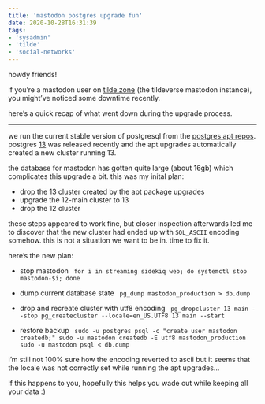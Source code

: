 ```yaml
---
title: 'mastodon postgres upgrade fun'
date: 2020-10-28T16:31:39
tags:
- 'sysadmin'
- 'tilde'
- 'social-networks'
---
```


howdy friends!

if you’re a mastodon user on [tilde.zone](https://tilde.zone) (the
tildeverse mastodon instance), you might’ve noticed some downtime
recently.

here’s a quick recap of what went down during the upgrade process.

------------------------------------------------------------------------

we run the current stable version of postgresql from the [postgres apt
repos](https://wiki.postgresql.org/wiki/Apt). postgres
[13](https://www.postgresql.org/docs/release/13.0/) was released
recently and the apt upgrades automatically created a new cluster
running 13.

the database for mastodon has gotten quite large (about 16gb) which
complicates this upgrade a bit. this was my inital plan:

-   drop the 13 cluster created by the apt package upgrades
-   upgrade the 12-main cluster to 13
-   drop the 12 cluster

these steps appeared to work fine, but closer inspection afterwards led
me to discover that the new cluster had ended up with `SQL_ASCII`
encoding somehow. this is not a situation we want to be in. time to fix
it.

here’s the new plan:

-   stop mastodon
    ` for i in streaming sidekiq web; do systemctl stop mastodon-$i; done`

-   dump current database state ` pg_dump mastodon_production > db.dump`

-   drop and recreate cluster with utf8 encoding
    ` pg_dropcluster 13 main --stop pg_createcluster --locale=en_US.UTF8 13 main --start`

-   restore backup
    ` sudo -u postgres psql -c "create user mastodon createdb;" sudo -u mastodon createdb -E utf8 mastodon_production sudo -u mastodon psql < db.dump`

i’m still not 100% sure how the encoding reverted to ascii but it seems
that the locale was not correctly set while running the apt upgrades…

if this happens to you, hopefully this helps you wade out while keeping
all your data :)
